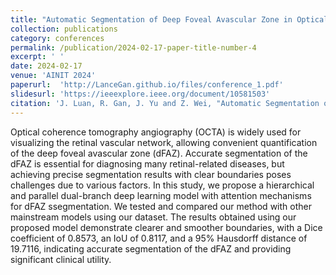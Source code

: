 ```yaml
---
title: "Automatic Segmentation of Deep Foveal Avascular Zone in Optical Coherence Tomography Angiography Using Deep Learning Method"
collection: publications
category: conferences
permalink: /publication/2024-02-17-paper-title-number-4
excerpt: ' '
date: 2024-02-17
venue: 'AINIT 2024'
paperurl:  'http://LanceGan.github.io/files/conference_1.pdf'
slidesurl: 'https://ieeexplore.ieee.org/document/10581503'
citation: 'J. Luan, R. Gan, J. Yu and Z. Wei, "Automatic Segmentation of Deep Foveal Avascular Zone in Optical Coherence Tomography Angiography Using Deep Learning Method," 2024 5th International Seminar on Artificial Intelligence, Networking and Information Technology (AINIT), Nanjing, China, 2024, pp. 190-193, doi: 10.1109/AINIT61980.2024.10581503.'
---
```


Optical coherence tomography angiography (OCTA) is widely used for visualizing the retinal vascular network, allowing convenient quantification of the deep foveal avascular zone (dFAZ). Accurate segmentation of the dFAZ is essential for diagnosing many retinal-related diseases, but achieving precise segmentation results with clear boundaries poses challenges due to various factors. In this study, we propose a hierarchical and parallel dual-branch deep learning model with attention mechanisms for dFAZ ssegmentation. We tested and compared our method with other mainstream models using our dataset. The results obtained using our proposed model demonstrate clearer and smoother boundaries, with a Dice coefficient of 0.8573, an IoU of 0.8117, and a 95% Hausdorff distance of 19.7116, indicating accurate segmentation of the dFAZ and providing significant clinical utility.